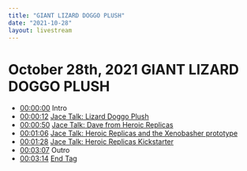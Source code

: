 ```yaml
---
title: "GIANT LIZARD DOGGO PLUSH"
date: "2021-10-28"
layout: livestream
---
```

# October 28th, 2021 GIANT LIZARD DOGGO PLUSH
* [00:00:00](https://youtu.be/YSPnFZbTvxE?t=0) Intro
* [00:00:12](https://youtu.be/YSPnFZbTvxE?t=12) [Jace Talk: Lizard Doggo Plush](./transcriptions/yt-YSPnFZbTvxE,12.9129,50.7507.md)
* [00:00:50](https://youtu.be/YSPnFZbTvxE?t=50) [Jace Talk: Dave from Heroic Replicas](./transcriptions/yt-YSPnFZbTvxE,50.78406666666667,66.69996666666667.md)
* [00:01:06](https://youtu.be/YSPnFZbTvxE?t=66) [Jace Talk: Heroic Replicas and the Xenobasher prototype](./transcriptions/yt-YSPnFZbTvxE,66.73333333333333,88.42166666666667.md)
* [00:01:28](https://youtu.be/YSPnFZbTvxE?t=88) [Jace Talk: Heroic Replicas Kickstarter](./transcriptions/yt-YSPnFZbTvxE,88.45503333333333,187.42056666666667.md)
* [00:03:07](https://youtu.be/YSPnFZbTvxE?t=187) Outro
* [00:03:14](https://youtu.be/YSPnFZbTvxE?t=194) [End Tag](./transcriptions/yt-YSPnFZbTvxE,194.76123333333334.md)
